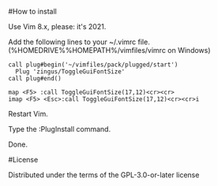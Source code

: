 #How to install

Use Vim 8.x, please: it's 2021.

Add the following lines to your ~/.vimrc file. (%HOMEDRIVE%%HOMEPATH%/vimfiles/vimrc on Windows)

    call plug#begin('~/vimfiles/pack/plugged/start')
      Plug 'zingus/ToggleGuiFontSize'
    call plug#end()

    map <F5> :call ToggleGuiFontSize(17,12)<cr><cr>
    imap <F5> <Esc>:call ToggleGuiFontSize(17,12)<cr><cr>i

Restart Vim.

Type the :PlugInstall command.

Done.

#License

Distributed under the terms of the GPL-3.0-or-later license
